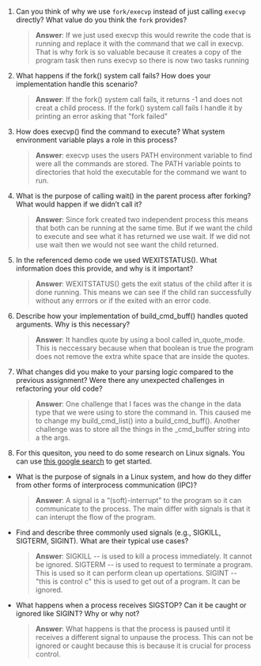 1. Can you think of why we use `fork/execvp` instead of just calling `execvp` directly? What value do you think the `fork` provides?

    > **Answer**:  If we just used execvp this would rewrite the code that is running and replace it with the command that we call in execvp. That is why fork is so valuable because it creates a copy of the program task then runs execvp so there is now two tasks running

2. What happens if the fork() system call fails? How does your implementation handle this scenario?

    > **Answer**:  If the fork() system call fails, it returns -1 and does not creat a child process. If the fork() system call fails I handle it by printing an error asking that "fork failed"

3. How does execvp() find the command to execute? What system environment variable plays a role in this process?

    > **Answer**:  execvp uses the users PATH environment variable to find were all the commands are stored. The PATH variable points to directories that hold the executable for the command we want to run. 

4. What is the purpose of calling wait() in the parent process after forking? What would happen if we didn’t call it?

    > **Answer**:  Since fork created two independent process this means that both can be running at the same time. But if we want the child to execute and see what it has returned we use wait. If we did not use wait then we would not see want the child returned.

5. In the referenced demo code we used WEXITSTATUS(). What information does this provide, and why is it important?

    > **Answer**:  WEXITSTATUS() gets the exit status of the child after it is done running. This means we can see if the child ran successfully without any errrors or if the exited with an error code. 

6. Describe how your implementation of build_cmd_buff() handles quoted arguments. Why is this necessary?

    > **Answer**:  It handles quote by using a bool called in_quote_mode. This is neccessary because when that boolean is true the program does not remove the extra white space that are inside the quotes. 

7. What changes did you make to your parsing logic compared to the previous assignment? Were there any unexpected challenges in refactoring your old code?

    > **Answer**:  One  challenge that I faces was the change in the data type that we were using to store the command in. This caused me to change my build_cmd_list() into a build_cmd_buff(). Another challenge was to store all the things in the _cmd_buffer string into a the args. 

8. For this quesiton, you need to do some research on Linux signals. You can use [this google search](https://www.google.com/search?q=Linux+signals+overview+site%3Aman7.org+OR+site%3Alinux.die.net+OR+site%3Atldp.org&oq=Linux+signals+overview+site%3Aman7.org+OR+site%3Alinux.die.net+OR+site%3Atldp.org&gs_lcrp=EgZjaHJvbWUyBggAEEUYOdIBBzc2MGowajeoAgCwAgA&sourceid=chrome&ie=UTF-8) to get started.

- What is the purpose of signals in a Linux system, and how do they differ from other forms of interprocess communication (IPC)?

    > **Answer**:  A signal is a “(soft)-interrupt” to the program so it can communicate to the process. The main differ with signals is that it can interupt the flow of the program. 

- Find and describe three commonly used signals (e.g., SIGKILL, SIGTERM, SIGINT). What are their typical use cases?

    > **Answer**:   SIGKILL -- is used to kill a process immediately. It cannot be ignored. 
                    SIGTERM -- is used to request to terminate a program. This is used so it can perform clean up opertations. 
                    SIGINT -- "this is control c" this is used to get out of a program.  It can be ignored.

- What happens when a process receives SIGSTOP? Can it be caught or ignored like SIGINT? Why or why not?

    > **Answer**:  What happens is that the process is paused until it receives a different signal to unpause the process. This can not be ignored or caught because this is because it is crucial for process control. 
